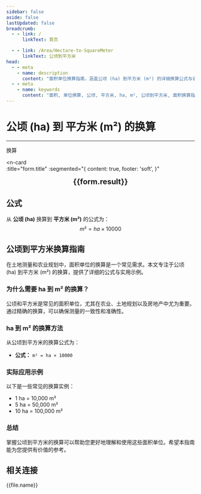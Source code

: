 ```yaml
---
sidebar: false
aside: false
lastUpdated: false
breadcrumb:
  - - link: /
      linkText: 首页

  - - link: /Area/Hectare-to-SquareMeter
      linkText: 公顷到平方米
head:
  - - meta
    - name: description
      content: "面积单位换算指南，涵盖公顷 (ha) 到平方米 (m²) 的详细换算公式与说明。"
  - - meta
    - name: keywords
      content: "面积, 单位换算, 公顷, 平方米, ha, m², 公顷到平方米, 面积换算指南, 公顷平方米, 公顷和平方米的换算, 一公顷等于多少平方米, 公顷转平方米, hectares m², 公顷换算, 平方米换算, 面积换算, 单位换算, 公顷到平方米, ha m², 公顷平方米转换, 面积单位换算, 公顷平方米计算器, 公顷平方米对照表, 长度换算, 单位转换, 公顷平方米换算器, 平方米长度, 公顷长度, 面积计算, 单位换算公式, 公顷平方米计算, 面积换算器, 平方米单位换算, 公顷单位换算, 面积单位转换表, 公顷平方米转换表"
---
```

# 公顷 (ha) 到 平方米 (m²) 的换算
---
<script setup>
import { onMounted, reactive, inject, ref } from 'vue'
import { NButton, NForm, NFormItem, NInput, NInputNumber, NSelect, NCard, useMessage,NGrid ,NGi } from 'naive-ui'
import { defineClientComponent } from 'vitepress'
import { Area } from '../../files';
const seoKey = ['公顷平方米','公顷和平方米的换算','一公顷等于多少平方米','公顷转平方米','hectares m²','公顷换算','平方米换算','面积换算','单位换算','公顷到平方米','ha m²','公顷平方米转换','面积单位换算','公顷平方米计算器','公顷平方米对照表','长度换算','单位转换','公顷平方米换算器','平方米长度','公顷长度','面积计算','单位换算公式','公顷平方米计算','面积换算器','平方米单位换算','公顷单位换算','面积单位转换表','公顷平方米转换表']
const convert = inject('convert')

const form = reactive({
  number: null,
  result: '',
  title: '公顷 (ha) 到 平方米 (m²) 的换算'
})

const convertHandler = () => {
  if (form.number !== null && !isNaN(form.number)) {
    const convertedValue = parseFloat(form.number) * 10000
    form.result = `${form.number}ha = ${convertedValue.toFixed(2)}m²`
  } else {
    form.result = '请输入有效的数值。'
  }
}
</script>

<n-form size="large" :model="form">
  <n-form-item label="公顷 (ha)">
    <n-input-number v-model:value="form.number" placeholder="输入公顷" style="width: 100%" />
  </n-form-item>
  <n-form-item>
    <n-button type="info" @click="convertHandler" block>换算</n-button>
  </n-form-item>
</n-form>

<n-card  
  :title="form.title"
  :segmented="{
    content: true,
    footer: 'soft',
  }"
>
  <div  style="text-align:center;font-size:20px;">
    <strong>{{form.result}}</strong>
  </div>
    <template #footer>
    <div>
      <span v-for="item of seoKey">{{item}}，</span>
    </div>
  </template>
</n-card>

## 公式

从 **公顷 (ha)** 换算到 **平方米 (m²)** 的公式为：
$$ m² = ha \times 10000 $$

## 公顷到平方米换算指南

在土地测量和农业规划中，面积单位的换算是一个常见需求。本文专注于公顷 (ha) 到平方米 (m²) 的换算，提供了详细的公式与实用示例。

### 为什么需要 ha 到 m² 的换算？

公顷和平方米是常见的面积单位，尤其在农业、土地规划以及房地产中尤为重要。通过精确的换算，可以确保测量的一致性和准确性。

### ha 到 m² 的换算方法

从公顷到平方米的换算公式为：

- **公式：** `m² = ha × 10000`

### 实际应用示例

以下是一些常见的换算实例：

- 1 ha = 10,000 m²
- 5 ha = 50,000 m²
- 10 ha = 100,000 m²

### 总结

掌握公顷到平方米的换算可以帮助您更好地理解和使用这些面积单位。希望本指南能为您提供有价值的参考。

## 相关连接
<n-grid x-gap="12" :cols="2">
  <n-gi v-for="(file, index) in Area" :key="index">
    <n-button
      text
      tag="a"
      :href="file.path"
      type="info"
    >
      {{file.name}}
    </n-button>
  </n-gi>
</n-grid>